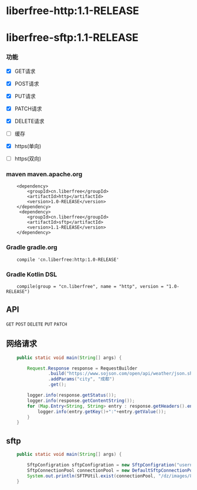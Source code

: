 # liberfree-http:1.1-RELEASE
# liberfree-sftp:1.1-RELEASE
 
### 功能
- [x] GET请求
- [x] POST请求
- [x] PUT请求
- [x] PATCH请求
- [x] DELETE请求 
- [ ] 缓存
- [x] https(单向)
- [ ] https(双向) 


### maven maven.apache.org
```
    <dependency>
        <groupId>cn.liberfree</groupId>
        <artifactId>http</artifactId>
        <version>1.0-RELEASE</version>
    </dependency>
     <dependency>
        <groupId>cn.liberfree</groupId>
        <artifactId>sftp</artifactId>
        <version>1.1-RELEASE</version>
    </dependency>
```

### Gradle gradle.org
```
    compile 'cn.liberfree:http:1.0-RELEASE'
```

### Gradle Kotlin DSL

```
    compile(group = "cn.liberfree", name = "http", version = "1.0-RELEASE")
```

## API 

`GET`
`POST`
`DELETE`
`PUT`
`PATCH` 
## 网络请求 
``` java  
    public static void main(String[] args) { 

        Request.Response response = RequestBuilder
                .build("https://www.sojson.com/open/api/weather/json.shtml")
                .addParams("city", "成都")
                .get();

        logger.info(response.getStatus());
        logger.info(response.getContentString());
        for (Map.Entry<String, String> entry : response.getHeaders().entrySet()) {
            logger.info(entry.getKey()+":"+entry.getValue());
        } 
    } 
```
## sftp
``` java  
    public static void main(String[] args) { 

    	SftpConfigration sftpConfigration = new SftpConfigration("username", "password","ip", port,null);
		SftpConnectionPool connectionPool = new DefaultSftpConnectionPool(sftpConfigration);
		System.out.println(SFTPUtil.exist(connectionPool, "/dz/images/8bbd933d-c724-4429-897e-547837e9040a.jpg"));
    } 
```
	
